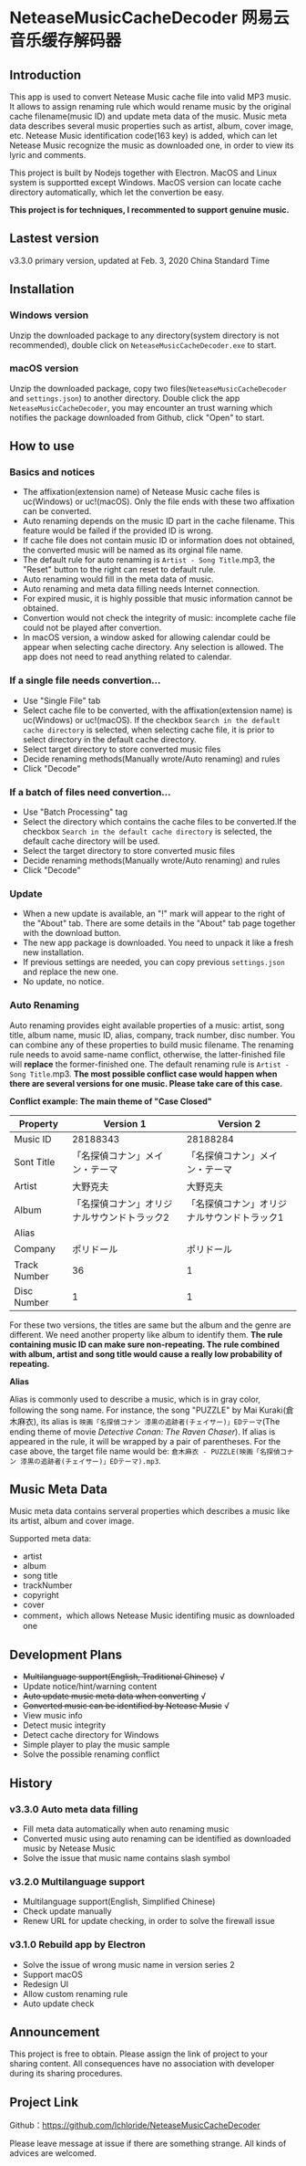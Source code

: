# NeteaseMusicCacheDecoder 网易云音乐缓存解码器 

## Introduction

This app is used to convert Netease Music cache file into valid MP3 music. It allows to assign renaming rule which would rename music by the original cache filename(music ID) and update meta data of the music. Music meta data describes several music properties such as artist, album, cover image, etc. Netease Music identification code(163 key) is added, which can let Netease Music recognize the music as downloaded one, in order to view its lyric and comments.

This project is built by Nodejs together with Electron. MacOS and Linux system is supportted except Windows. MacOS version can locate cache directory automatically, which let the convertion be easy.

**This project is for techniques, I recommented to support genuine music.**

## Lastest version

v3.3.0 primary version, updated at Feb. 3, 2020 China Standard Time

## Installation

### Windows version

Unzip the downloaded package to any directory(system directory is not recommended), double click on `NeteaseMusicCacheDecoder.exe` to start.

### macOS version

Unzip the downloaded package, copy two files(`NeteaseMusicCacheDecoder` and `settings.json`) to another directory. Double click the app `NeteaseMusicCacheDecoder`, you may encounter an trust warning which notifies the package downloaded from Github, click "Open" to start.

## How to use

### Basics and notices

- The affixation(extension name) of Netease Music cache files is uc(Windows) or uc!(macOS). Only the file ends with these two affixation can be converted.
- Auto renaming depends on the music ID part in the cache filename. This feature would be failed if the provided ID is wrong.
- If cache file does not contain music ID or information does not obtained, the converted music will be named as its orginal file name.
- The default rule for auto renaming is `Artist - Song Title`.mp3, the "Reset" button to the right can reset to default rule.
- Auto renaming would fill in the meta data of music.
- Auto renaming and meta data filling needs Internet connection.
- For expired music, it is highly possible that music information cannot be obtained.
- Convertion would not check the integrity of music: incomplete cache file could not be played after convertion.
- In macOS version, a window asked for allowing calendar could be appear when selecting cache directory. Any selection is allowed. The app does not need to read anything related to calendar.

### If a single file needs convertion...

- Use "Single File" tab
- Select cache file to be converted, with the affixation(extension name) is uc(Windows) or uc!(macOS). If the checkbox `Search in the default cache directory` is selected, when selecting cache file, it is prior to select directory in the default cache directory.
- Select target directory to store converted music files
- Decide renaming methods(Manually wrote/Auto renaming) and rules
- Click "Decode"

### If a batch of files need convertion... 

- Use "Batch Processing" tag
- Select the directory which contains the cache files to be converted.If the checkbox `Search in the default cache directory` is selected, the default cache directory will be used.
- Select the target directory to store converted music files
- Decide renaming methods(Manually wrote/Auto renaming) and rules
- Click "Decode"

### Update

- When a new update is available, an "!" mark will appear to the right of the "About" tab. There are some details in the "About" tab page together with the download button.
- The new app package is downloaded. You need to unpack it like a fresh new installation.
- If previous settings are needed, you can copy previous `settings.json` and replace the new one.
- No update, no notice.

### Auto Renaming

Auto renaming provides eight available properties of a music: artist, song title, album name, music ID, alias, company, track number, disc number. You can combine any of these properties to build music filename. The renaming rule needs to avoid same-name conflict, otherwise, the latter-finished file will **replace** the former-finished one. The default renaming rule is `Artist - Song Title`.mp3. **The most possible conflict case would happen when there are several versions for one music. Please take care of this case.**

**Conflict example: The main theme of "Case Closed"**

| Property | Version 1 | Version 2 |
| -------- | -------- | -------- |
| Music ID     | 28188343     | 28188284     |
| Sont Title   | 「名探偵コナン」メイン・テーマ     | 「名探偵コナン」メイン・テーマ     |
| Artist   | 大野克夫     | 大野克夫     |
| Album   | 「名探偵コナン」オリジナルサウンドトラック2     | 「名探偵コナン」オリジナルサウンドトラック1     |
| Alias   |      |      |
| Company   | ポリドール     | ポリドール     |
| Track Number   | 36     | 1     |
| Disc Number   | 1     | 1     |

For these two versions, the titles are same but the album and the genre are different. We need another property like album to identify them.
**The rule containing music ID can make sure non-repeating. The rule combined with album, artist and song title would cause a really low probability of repeating.**


**Alias**

Alias is commonly used to describe a music, which is in gray color, following the song name. For instance, the song "PUZZLE" by Mai Kuraki(倉木麻衣), its alias is `映画「名探偵コナン 漆黒の追跡者(チェイサー)」EDテーマ`(The ending theme of movie *Detective Conan: The Raven Chaser*). If alias is appeared in the rule, it will be wrapped by a pair of parentheses. For the case above, the target file name would be: `倉木麻衣 - PUZZLE(映画「名探偵コナン 漆黒の追跡者(チェイサー)」EDテーマ).mp3`.

## Music Meta Data

Music meta data contains serveral properties which describes a music like its artist, album and cover image.

Supported meta data:
- artist
- album
- song title
- trackNumber
- copyright
- cover
- comment，which allows Netease Music identifing music as downloaded one 

## Development Plans

- ~~Multilanguage support(English, Traditional Chinese)~~ √
- Update notice/hint/warning content
- ~~Auto update music meta data when converting~~ √
- ~~Converted music can be identified by Netease Music~~ √
- View music info
- Detect music integrity
- Detect cache directory for Windows
- Simple player to play the music sample
- Solve the possible renaming conflict

## History

### v3.3.0 Auto meta data filling

- Fill meta data automatically when auto renaming music
- Converted music using auto renaming can be identified as downloaded music by Netease Music
- Solve the issue that music name contains slash symbol

### v3.2.0 Multilanguage support

- Multilanguage support(English, Simplified Chinese)
- Check update manually
- Renew URL for update checking, in order to solve the firewall issue

### v3.1.0 Rebuild app by Electron

- Solve the issue of wrong music name in version series 2
- Support macOS
- Redesign UI
- Allow custom renaming rule
- Auto update check

## Announcement
This project is free to obtain. Please assign the link of project to your sharing content. All consequences have no association with developer during its sharing procedures.

## Project Link

Github：https://github.com/lchloride/NeteaseMusicCacheDecoder

Please leave message at issue if there are something strange. All kinds of advices are welcomed.
